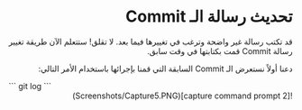 <div dir="rtl">

# تحديث رسالة الـ  Commit

قد تكتب رسالة غير واضحة وترغب في تغييرها فيما بعد. لا تقلق! ستتعلم الآن طريقة تغيير رسالة Commit قمت بكتابتها في وقت سابق. 

دعنا أولاً نستعرض الـ Commit السابقة التي قمنا بإجرائها باستخدام الأمر التالي: 
<div dir="ltr">
```
git log 
```
</div>
![capture command prompt 2](Screenshots/Capture5.PNG)

</div>